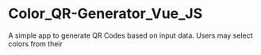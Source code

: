 # Color_QR-Generator_Vue_JS
 A simple app to generate QR Codes based on input data. Users may select colors from their 
